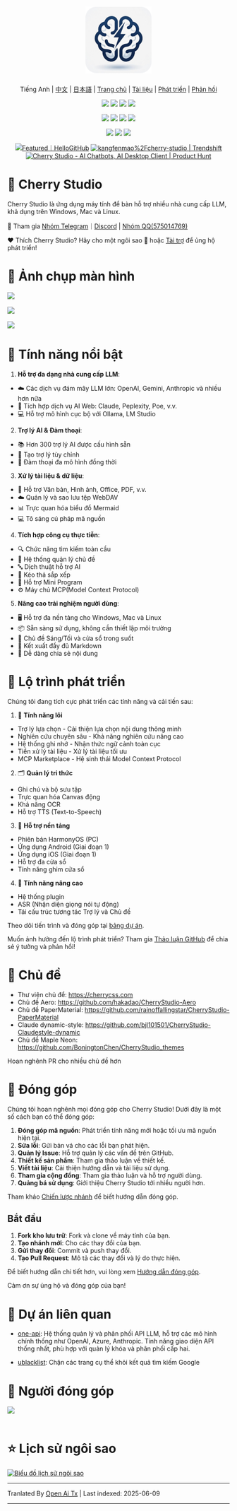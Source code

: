 <h1 align="center">
  <a href="https://github.com/CherryHQ/cherry-studio/releases">
    <img src="https://github.com/CherryHQ/cherry-studio/blob/main/build/icon.png?raw=true" width="150" height="150" alt="banner" /><br>
  </a>
</h1>
  <p align="center">Tiếng Anh | <a href="https://raw.githubusercontent.com/CherryHQ/cherry-studio/main/docs/README.zh.md">中文</a> | <a href="https://raw.githubusercontent.com/CherryHQ/cherry-studio/main/docs/README.ja.md">日本語</a> | <a href="https://cherry-ai.com">Trang chủ</a> | <a href="https://docs.cherry-ai.com/cherry-studio-wen-dang/en-us">Tài liệu</a> | <a href="https://raw.githubusercontent.com/CherryHQ/cherry-studio/main/docs/dev.md">Phát triển</a> | <a href="https://github.com/CherryHQ/cherry-studio/issues">Phản hồi</a><br></p>

<!-- 题头徽章组合 -->

<div align="center">

[![][deepwiki-shield]][deepwiki-link]
[![][twitter-shield]][twitter-link]
[![][discord-shield]][discord-link]
[![][telegram-shield]][telegram-link]

</div>

<!-- 项目统计徽章 -->

<div align="center">

[![][github-stars-shield]][github-stars-link]
[![][github-forks-shield]][github-forks-link]
[![][github-release-shield]][github-release-link]
[![][github-contributors-shield]][github-contributors-link]

</div>

<div align="center">

[![][license-shield]][license-link]
[![][commercial-shield]][commercial-link]
[![][sponsor-shield]][sponsor-link]

</div>

<div align="center">
 <a href="https://hellogithub.com/repository/1605492e1e2a4df3be07abfa4578dd37" target="_blank"><img src="https://api.hellogithub.com/v1/widgets/recommend.svg?rid=1605492e1e2a4df3be07abfa4578dd37" alt="Featured｜HelloGitHub" style="width: 200px; height: 43px;" width="200" height="43" /></a>
 <a href="https://trendshift.io/repositories/11772" target="_blank"><img src="https://trendshift.io/api/badge/repositories/11772" alt="kangfenmao%2Fcherry-studio | Trendshift" style="width: 250px; height: 55px;" width="250" height="55"/></a>
 <a href="https://www.producthunt.com/posts/cherry-studio?embed=true&utm_source=badge-featured&utm_medium=badge&utm_souce=badge-cherry&#0045;studio" target="_blank"><img src="https://api.producthunt.com/widgets/embed-image/v1/featured.svg?post_id=496640&theme=light" alt="Cherry&#0032;Studio - AI&#0032;Chatbots&#0044;&#0032;AI&#0032;Desktop&#0032;Client | Product Hunt" style="width: 200px; height: 43px;" width="200" height="43" /></a>
</div>

# 🍒 Cherry Studio

Cherry Studio là ứng dụng máy tính để bàn hỗ trợ nhiều nhà cung cấp LLM, khả dụng trên Windows, Mac và Linux.

👏 Tham gia [Nhóm Telegram](https://t.me/CherryStudioAI)｜[Discord](https://discord.gg/wez8HtpxqQ) | [Nhóm QQ(575014769)](https://qm.qq.com/q/lo0D4qVZKi)

❤️ Thích Cherry Studio? Hãy cho một ngôi sao 🌟 hoặc [Tài trợ](https://raw.githubusercontent.com/CherryHQ/cherry-studio/main/docs/sponsor.md) để ủng hộ phát triển!

# 🌠 Ảnh chụp màn hình

![](https://github.com/user-attachments/assets/36dddb2c-e0fb-4a5f-9411-91447bab6e18)

![](https://github.com/user-attachments/assets/f549e8a0-2385-40b4-b52b-2039e39f2930)

![](https://github.com/user-attachments/assets/58e0237c-4d36-40de-b428-53051d982026)

# 🌟 Tính năng nổi bật

1. **Hỗ trợ đa dạng nhà cung cấp LLM**:

- ☁️ Các dịch vụ đám mây LLM lớn: OpenAI, Gemini, Anthropic và nhiều hơn nữa
- 🔗 Tích hợp dịch vụ AI Web: Claude, Peplexity, Poe, v.v.
- 💻 Hỗ trợ mô hình cục bộ với Ollama, LM Studio

2. **Trợ lý AI & Đàm thoại**:

- 📚 Hơn 300 trợ lý AI được cấu hình sẵn
- 🤖 Tạo trợ lý tùy chỉnh
- 💬 Đàm thoại đa mô hình đồng thời

3. **Xử lý tài liệu & dữ liệu**:

- 📄 Hỗ trợ Văn bản, Hình ảnh, Office, PDF, v.v.
- ☁️ Quản lý và sao lưu tệp WebDAV
- 📊 Trực quan hóa biểu đồ Mermaid
- 💻 Tô sáng cú pháp mã nguồn

4. **Tích hợp công cụ thực tiễn**:

- 🔍 Chức năng tìm kiếm toàn cầu
- 📝 Hệ thống quản lý chủ đề
- 🔤 Dịch thuật hỗ trợ AI
- 🎯 Kéo thả sắp xếp
- 🔌 Hỗ trợ Mini Program
- ⚙️ Máy chủ MCP(Model Context Protocol)

5. **Nâng cao trải nghiệm người dùng**:

- 🖥️ Hỗ trợ đa nền tảng cho Windows, Mac và Linux
- 📦 Sẵn sàng sử dụng, không cần thiết lập môi trường
- 🎨 Chủ đề Sáng/Tối và cửa sổ trong suốt
- 📝 Kết xuất đầy đủ Markdown
- 🤲 Dễ dàng chia sẻ nội dung

# 📝 Lộ trình phát triển

Chúng tôi đang tích cực phát triển các tính năng và cải tiến sau:

1. 🎯 **Tính năng lõi**

- Trợ lý lựa chọn - Cải thiện lựa chọn nội dung thông minh
- Nghiên cứu chuyên sâu - Khả năng nghiên cứu nâng cao
- Hệ thống ghi nhớ - Nhận thức ngữ cảnh toàn cục
- Tiền xử lý tài liệu - Xử lý tài liệu tối ưu
- MCP Marketplace - Hệ sinh thái Model Context Protocol

2. 🗂 **Quản lý tri thức**

- Ghi chú và bộ sưu tập
- Trực quan hóa Canvas động
- Khả năng OCR
- Hỗ trợ TTS (Text-to-Speech)

3. 📱 **Hỗ trợ nền tảng**

- Phiên bản HarmonyOS (PC)
- Ứng dụng Android (Giai đoạn 1)
- Ứng dụng iOS (Giai đoạn 1)
- Hỗ trợ đa cửa sổ
- Tính năng ghim cửa sổ

4. 🔌 **Tính năng nâng cao**

- Hệ thống plugin
- ASR (Nhận diện giọng nói tự động)
- Tái cấu trúc tương tác Trợ lý và Chủ đề

Theo dõi tiến trình và đóng góp tại [bảng dự án](https://github.com/orgs/CherryHQ/projects/7).

Muốn ảnh hưởng đến lộ trình phát triển? Tham gia [Thảo luận GitHub](https://github.com/CherryHQ/cherry-studio/discussions) để chia sẻ ý tưởng và phản hồi!

# 🌈 Chủ đề

- Thư viện chủ đề: <https://cherrycss.com>
- Chủ đề Aero: <https://github.com/hakadao/CherryStudio-Aero>
- Chủ đề PaperMaterial: <https://github.com/rainoffallingstar/CherryStudio-PaperMaterial>
- Claude dynamic-style: <https://github.com/bjl101501/CherryStudio-Claudestyle-dynamic>
- Chủ đề Maple Neon: <https://github.com/BoningtonChen/CherryStudio_themes>

Hoan nghênh PR cho nhiều chủ đề hơn

# 🤝 Đóng góp

Chúng tôi hoan nghênh mọi đóng góp cho Cherry Studio! Dưới đây là một số cách bạn có thể đóng góp:

1. **Đóng góp mã nguồn**: Phát triển tính năng mới hoặc tối ưu mã nguồn hiện tại.
2. **Sửa lỗi**: Gửi bản vá cho các lỗi bạn phát hiện.
3. **Quản lý Issue**: Hỗ trợ quản lý các vấn đề trên GitHub.
4. **Thiết kế sản phẩm**: Tham gia thảo luận về thiết kế.
5. **Viết tài liệu**: Cải thiện hướng dẫn và tài liệu sử dụng.
6. **Tham gia cộng đồng**: Tham gia thảo luận và hỗ trợ người dùng.
7. **Quảng bá sử dụng**: Giới thiệu Cherry Studio tới nhiều người hơn.

Tham khảo [Chiến lược nhánh](https://raw.githubusercontent.com/CherryHQ/cherry-studio/main/docs/branching-strategy-en.md) để biết hướng dẫn đóng góp.

## Bắt đầu

1. **Fork kho lưu trữ**: Fork và clone về máy tính của bạn.
2. **Tạo nhánh mới**: Cho các thay đổi của bạn.
3. **Gửi thay đổi**: Commit và push thay đổi.
4. **Tạo Pull Request**: Mô tả các thay đổi và lý do thực hiện.

Để biết hướng dẫn chi tiết hơn, vui lòng xem [Hướng dẫn đóng góp](https://raw.githubusercontent.com/CherryHQ/cherry-studio/main/CONTRIBUTING.md).

Cảm ơn sự ủng hộ và đóng góp của bạn!

# 🔗 Dự án liên quan

- [one-api](https://github.com/songquanpeng/one-api): Hệ thống quản lý và phân phối API LLM, hỗ trợ các mô hình chính thống như OpenAI, Azure, Anthropic. Tính năng giao diện API thống nhất, phù hợp với quản lý khóa và phân phối cấp hai.

- [ublacklist](https://github.com/iorate/ublacklist): Chặn các trang cụ thể khỏi kết quả tìm kiếm Google

# 🚀 Người đóng góp

<a href="https://github.com/CherryHQ/cherry-studio/graphs/contributors">
  <img src="https://contrib.rocks/image?repo=CherryHQ/cherry-studio" />
</a>
<br /><br />

# ⭐️ Lịch sử ngôi sao

[![Biểu đồ lịch sử ngôi sao](https://api.star-history.com/svg?repos=CherryHQ/cherry-studio&type=Timeline)](https://star-history.com/#CherryHQ/cherry-studio&Timeline)

<!-- Links & Images -->
[deepwiki-shield]: https://img.shields.io/badge/Deepwiki-CherryHQ-0088CC?style=plastic
[deepwiki-link]: https://deepwiki.com/CherryHQ/cherry-studio
[twitter-shield]: https://img.shields.io/badge/Twitter-CherryStudioApp-0088CC?style=plastic&logo=x
[twitter-link]: https://twitter.com/CherryStudioApp
[discord-shield]: https://img.shields.io/badge/Discord-@CherryStudio-0088CC?style=plastic&logo=discord
[discord-link]: https://discord.gg/wez8HtpxqQ
[telegram-shield]: https://img.shields.io/badge/Telegram-@CherryStudioAI-0088CC?style=plastic&logo=telegram
[telegram-link]: https://t.me/CherryStudioAI

<!-- Links & Images -->
[github-stars-shield]: https://img.shields.io/github/stars/CherryHQ/cherry-studio?style=social
[github-stars-link]: https://github.com/CherryHQ/cherry-studio/stargazers
[github-forks-shield]: https://img.shields.io/github/forks/CherryHQ/cherry-studio?style=social
[github-forks-link]: https://github.com/CherryHQ/cherry-studio/network
[github-release-shield]: https://img.shields.io/github/v/release/CherryHQ/cherry-studio
[github-release-link]: https://github.com/CherryHQ/cherry-studio/releases
[github-contributors-shield]: https://img.shields.io/github/contributors/CherryHQ/cherry-studio
[github-contributors-link]: https://github.com/CherryHQ/cherry-studio/graphs/contributors

<!-- Liên kết & Hình ảnh -->
[license-shield]: https://img.shields.io/badge/License-AGPLv3-important.svg?style=plastic&logo=gnu
[license-link]: https://www.gnu.org/licenses/agpl-3.0
[commercial-shield]: https://img.shields.io/badge/License-Contact-white.svg?style=plastic&logoColor=white&logo=telegram&color=blue
[commercial-link]: mailto:license@cherry-ai.com?subject=Commercial%20License%20Inquiry
[sponsor-shield]: https://img.shields.io/badge/Sponsor-FF6699.svg?style=plastic&logo=githubsponsors&logoColor=white
[sponsor-link]: https://github.com/CherryHQ/cherry-studio/blob/main/docs/sponsor.md


---


Tranlated By [Open Ai Tx](https://github.com/OpenAiTx/OpenAiTx) | Last indexed: 2025-06-09


---